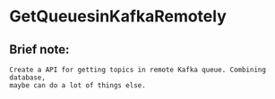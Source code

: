 # GetQueuesinKafkaRemotely

## Brief note:
    Create a API for getting topics in remote Kafka queue. Combining database, 
    maybe can do a lot of things else.